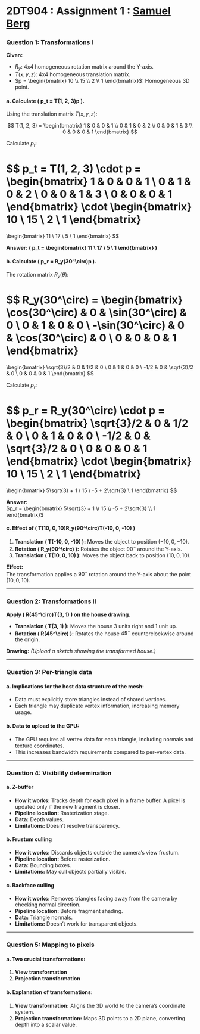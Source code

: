 # 2DT904 : Assignment 1 : [Samuel Berg](mailto:sb224sc@student.lnu.se)

### **Question 1: Transformations I**

**Given:**
- $R_y$: 4x4 homogeneous rotation matrix around the Y-axis.  
- $T(x, y, z)$: 4x4 homogeneous translation matrix.  
- $p = \begin{bmatrix} 10 \\ 15 \\ 2 \\ 1 \end{bmatrix}$: Homogeneous 3D point.

#### **a. Calculate \( p_t = T(1, 2, 3)p \).**
Using the translation matrix $T(x, y, z)$:

$$
T(1, 2, 3) = \begin{bmatrix}
1 & 0 & 0 & 1 \\
0 & 1 & 0 & 2 \\
0 & 0 & 1 & 3 \\
0 & 0 & 0 & 1
\end{bmatrix}
$$

Calculate $p_t$:

$$
p_t = T(1, 2, 3) \cdot p = 
\begin{bmatrix}
1 & 0 & 0 & 1 \\
0 & 1 & 0 & 2 \\
0 & 0 & 1 & 3 \\
0 & 0 & 0 & 1
\end{bmatrix}
\cdot 
\begin{bmatrix}
10 \\ 15 \\ 2 \\ 1
\end{bmatrix}
= 
\begin{bmatrix}
11 \\ 17 \\ 5 \\ 1
\end{bmatrix}
$$

**Answer: \( p_t = \begin{bmatrix} 11 \\ 17 \\ 5 \\ 1 \end{bmatrix} \)**

#### **b. Calculate \( p_r = R_y(30^\circ)p \).**
The rotation matrix $R_y(\theta)$:

$$
R_y(30^\circ) = 
\begin{bmatrix}
\cos(30^\circ) & 0 & \sin(30^\circ) & 0 \\
0 & 1 & 0 & 0 \\
-\sin(30^\circ) & 0 & \cos(30^\circ) & 0 \\
0 & 0 & 0 & 1
\end{bmatrix}
=
\begin{bmatrix}
\sqrt{3}/2 & 0 & 1/2 & 0 \\
0 & 1 & 0 & 0 \\
-1/2 & 0 & \sqrt{3}/2 & 0 \\
0 & 0 & 0 & 1
\end{bmatrix}
$$

Calculate $p_r$:

$$
p_r = R_y(30^\circ) \cdot p = 
\begin{bmatrix}
\sqrt{3}/2 & 0 & 1/2 & 0 \\
0 & 1 & 0 & 0 \\
-1/2 & 0 & \sqrt{3}/2 & 0 \\
0 & 0 & 0 & 1
\end{bmatrix}
\cdot 
\begin{bmatrix}
10 \\ 15 \\ 2 \\ 1
\end{bmatrix}
= 
\begin{bmatrix}
5\sqrt{3} + 1 \\ 15 \\ -5 + 2\sqrt{3} \\ 1
\end{bmatrix}
$$

**Answer:**  
$p_r = \begin{bmatrix} 5\sqrt{3} + 1 \\ 15 \\ -5 + 2\sqrt{3} \\ 1 \end{bmatrix}$

#### **c. Effect of \( T(10, 0, 10)R_y(90^\circ)T(-10, 0, -10) \)**
1. **Translation \( T(-10, 0, -10) \):** Moves the object to position $(-10, 0, -10)$.
2. **Rotation \( R_y(90^\circ) \):** Rotates the object $90^\circ$ around the Y-axis.
3. **Translation \( T(10, 0, 10) \):** Moves the object back to position $(10, 0, 10)$.

**Effect:**  
The transformation applies a $90^\circ$ rotation around the Y-axis about the point $(10, 0, 10)$.

---

### **Question 2: Transformations II**

**Apply \( R(45^\circ)T(3, 1) \) on the house drawing.**  

- **Translation \( T(3, 1) \):** Moves the house 3 units right and 1 unit up.
- **Rotation \( R(45^\circ) \):** Rotates the house $45^\circ$ counterclockwise around the origin.

**Drawing:** *(Upload a sketch showing the transformed house.)*

---

### **Question 3: Per-triangle data**

#### **a. Implications for the host data structure of the mesh:**
- Data must explicitly store triangles instead of shared vertices.  
- Each triangle may duplicate vertex information, increasing memory usage.

#### **b. Data to upload to the GPU:**
- The GPU requires all vertex data for each triangle, including normals and texture coordinates.  
- This increases bandwidth requirements compared to per-vertex data.

---

### **Question 4: Visibility determination**

#### **a. Z-buffer**
- **How it works:** Tracks depth for each pixel in a frame buffer. A pixel is updated only if the new fragment is closer.  
- **Pipeline location:** Rasterization stage.  
- **Data:** Depth values.  
- **Limitations:** Doesn’t resolve transparency.

#### **b. Frustum culling**
- **How it works:** Discards objects outside the camera’s view frustum.  
- **Pipeline location:** Before rasterization.  
- **Data:** Bounding boxes.  
- **Limitations:** May cull objects partially visible.

#### **c. Backface culling**
- **How it works:** Removes triangles facing away from the camera by checking normal direction.  
- **Pipeline location:** Before fragment shading.  
- **Data:** Triangle normals.  
- **Limitations:** Doesn’t work for transparent objects.

---

### **Question 5: Mapping to pixels**

#### **a. Two crucial transformations:**
1. **View transformation**  
2. **Projection transformation**

#### **b. Explanation of transformations:**
1. **View transformation:** Aligns the 3D world to the camera’s coordinate system.  
2. **Projection transformation:** Maps 3D points to a 2D plane, converting depth into a scalar value.

